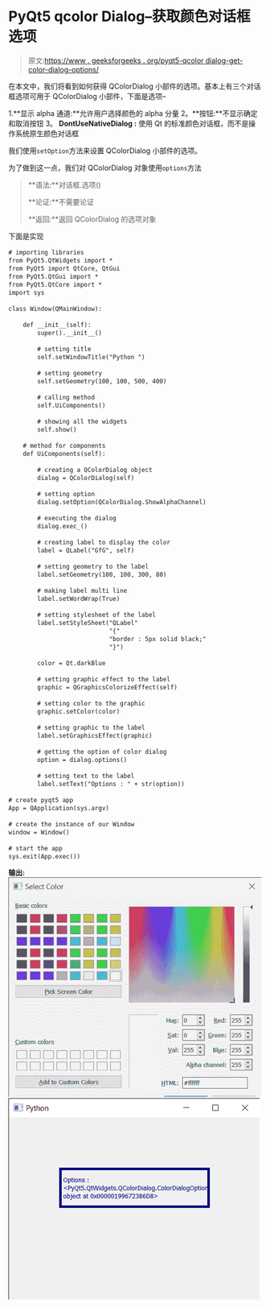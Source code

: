 # PyQt5 qcolor Dialog–获取颜色对话框选项

> 原文:[https://www . geeksforgeeks . org/pyqt5-qcolor dialog-get-color-dialog-options/](https://www.geeksforgeeks.org/pyqt5-qcolordialog-getting-color-dialog-options/)

在本文中，我们将看到如何获得 QColorDialog 小部件的选项。基本上有三个对话框选项可用于 QColorDialog 小部件，下面是选项–

1.**显示 alpha 通道:**允许用户选择颜色的 alpha 分量
2。**按钮:**不显示确定和取消按钮
3。 **DontUseNativeDialog :** 使用 Qt 的标准颜色对话框，而不是操作系统原生颜色对话框

我们使用`setOption`方法来设置 QColorDialog 小部件的选项。

为了做到这一点，我们对 QColorDialog 对象使用`options`方法

> **语法:**对话框.选项()
> 
> **论证:**不需要论证
> 
> **返回:**返回 QColorDialog 的选项对象

下面是实现

```
# importing libraries
from PyQt5.QtWidgets import * 
from PyQt5 import QtCore, QtGui
from PyQt5.QtGui import * 
from PyQt5.QtCore import * 
import sys

class Window(QMainWindow):

    def __init__(self):
        super().__init__()

        # setting title
        self.setWindowTitle("Python ")

        # setting geometry
        self.setGeometry(100, 100, 500, 400)

        # calling method
        self.UiComponents()

        # showing all the widgets
        self.show()

    # method for components
    def UiComponents(self):

        # creating a QColorDialog object
        dialog = QColorDialog(self)

        # setting option
        dialog.setOption(QColorDialog.ShowAlphaChannel)

        # executing the dialog
        dialog.exec_()

        # creating label to display the color
        label = QLabel("GfG", self)

        # setting geometry to the label
        label.setGeometry(100, 100, 300, 80)

        # making label multi line
        label.setWordWrap(True)

        # setting stylesheet of the label
        label.setStyleSheet("QLabel"
                            "{"
                            "border : 5px solid black;"
                            "}")

        color = Qt.darkBlue

        # setting graphic effect to the label
        graphic = QGraphicsColorizeEffect(self)

        # setting color to the graphic
        graphic.setColor(color)

        # setting graphic to the label
        label.setGraphicsEffect(graphic)

        # getting the option of color dialog
        option = dialog.options()

        # setting text to the label
        label.setText("Options : " + str(option))

# create pyqt5 app
App = QApplication(sys.argv)

# create the instance of our Window
window = Window()

# start the app
sys.exit(App.exec())
```

**输出:**
![](img/5eb049bb03cf75a845e1d209fee97460.png)
![](img/69a3ee9d8656a64c35b6398697bc4ab2.png)